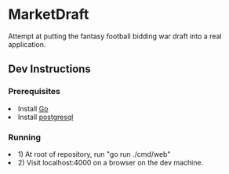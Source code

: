 <h1> MarketDraft </h1>
Attempt at putting the fantasy football bidding war draft into a real application.

<h2>Dev Instructions</h2>
<h3> Prerequisites </h3>
<li> Install <a href = "https://go.dev/doc/install"> Go </a> </li>
<li> Install <a href = "https://www.postgresql.org/"> postgresql </a> </li>

<h3> Running </h3>
<li> 1) At root of repository, run "go run ./cmd/web" </li>
<li> 2) Visit localhost:4000 on a browser on the dev machine. </li>
